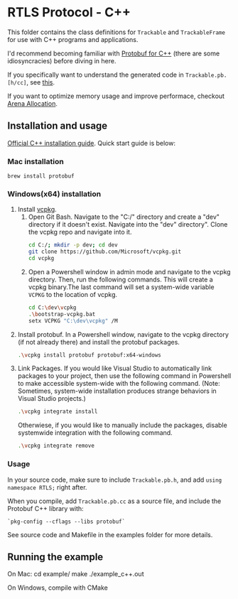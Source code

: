 # RTLS Protocol - C++

This folder contains the class definitions for `Trackable` and `TrackableFrame`
for use with C++ programs and applications.

I'd recommend becoming familiar with [Protobuf for C++](https://developers.google.com/protocol-buffers/docs/cpptutorial)
(there are some idiosyncracies) before diving in here.

If you specifically want to understand the generated code in `Trackable.pb.[h/cc]`, see [this](https://developers.google.com/protocol-buffers/docs/reference/cpp-generated).

If you want to optimize memory usage and improve performace, checkout [Arena Allocation](https://developers.google.com/protocol-buffers/docs/reference/arenas).

## Installation and usage

[Official C++ installation guide](https://github.com/protocolbuffers/protobuf/tree/master/src). Quick start guide is below:

### Mac installation

    brew install protobuf

### Windows(x64) installation

1. Install [vcpkg](https://github.com/microsoft/vcpkg). 
    1. Open Git Bash. Navigate to the "C:/" directory and create a "dev" directory if it doesn't exist. Navigate into the "dev" directory". Clone the vcpkg repo and navigate into it.
        ```bash
        cd C:/; mkdir -p dev; cd dev
        git clone https://github.com/Microsoft/vcpkg.git
        cd vcpkg
        ```
    2. Open a Powershell window in admin mode and navigate to the vcpkg directory. Then, run the following commands. This will create a vcpkg binary.The last command will set a system-wide variable `VCPKG` to the location of vcpkg.
        ```bash
        cd C:\dev\vcpkg
        .\bootstrap-vcpkg.bat
        setx VCPKG "C:\dev\vcpkg" /M
        ```
2. Install protobuf. In a Powershell window, navigate to the vcpkg directory (if not already there) and install the protobuf packages.
    ```bash
    .\vcpkg install protobuf protobuf:x64-windows
    ```
3. Link Packages. 
    If you would like Visual Studio to automatically link packages to your project, then use the following command in Powershell to make accessible system-wide with the following command. (Note: Sometimes, system-wide installation produces strange behaviors in Visual Studio projects.)
    ```bash
    .\vcpkg integrate install
    ```
    Otherwiese, if you would like to manually include the packages, disable systemwide integration with the following command.
    ```bash
    .\vcpkg integrate remove
    ```

### Usage

In your source code, make sure to include `Trackable.pb.h`, and add `using namespace RTLS;`
right after.

When you compile, add `Trackable.pb.cc` as a source file, and include the Protobuf C++ library with:

    `pkg-config --cflags --libs protobuf`

See source code and Makefile in the examples folder for more details.

## Running the example

On Mac:
    cd example/
    make
    ./example_c++.out

On Windows, compile with CMake
